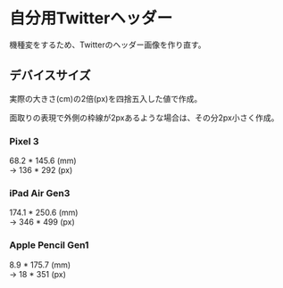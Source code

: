 # 自分用Twitterヘッダー

機種変をするため、Twitterのヘッダー画像を作り直す。

## デバイスサイズ

実際の大きさ(cm)の2倍(px)を四捨五入した値で作成。

面取りの表現で外側の枠線が2pxあるような場合は、その分2px小さく作成。

### Pixel 3

68.2 * 145.6 (mm)  
→ 136 * 292 (px)


### iPad Air Gen3

174.1 * 250.6 (mm)  
→ 346 * 499 (px)

### Apple Pencil Gen1

8.9 * 175.7 (mm)  
→ 18 * 351 (px)